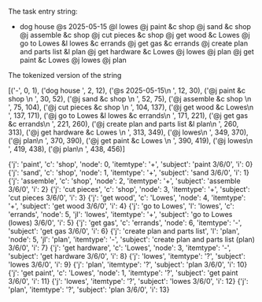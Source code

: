 The task entry string:

- dog house @s 2025-05-15
    @l lowes 
    @j paint &c shop
    @j   sand &c shop
    @j     assemble &c shop
    @j       cut pieces &c shop
    @j          get wood &c Lowes
    @j            go to Lowes &l lowes &c errands
    @j              get gas &c errands
    @j            create plan and parts list &l plan
    @j       get hardware &c Lowes
    @j         lowes
    @j         plan
    @j   get paint &c Lowes
    @j       lowes
    @j       plan

The tokenized version of the string

   [('-', 0, 1), ('dog house ', 2, 12), ('@s 2025-05-15\n    ', 12, 30), ('@j paint &c shop \n    ', 30, 52), ('@j   sand &c shop \n    ', 52, 75), ('@j     assemble &c shop \n    ', 75, 104), ('@j       cut pieces &c shop \n    ', 104, 137), ('@j          get wood &c Lowes\n    ', 137, 171), ('@j            go to Lowes &l lowes &c errands\n    ', 171, 221), ('@j              get gas &c errands\n    ', 221, 260), ('@j            create plan and parts list &l plan\n    ', 260, 313), ('@j       get hardware &c Lowes \n    ', 313, 349), ('@j         lowes\n    ', 349, 370), ('@j         plan\n    ', 370, 390), ('@j   get paint &c Lowes \n    ', 390, 419), ('@j       lowes\n    ', 419, 438), ('@j       plan\n    ', 438, 456)]



{'j': 'paint', 'c': 'shop', 'node': 0, 'itemtype': '+', 'subject': 'paint 3/6/0', 'i': 0}
{'j': 'sand', 'c': 'shop', 'node': 1, 'itemtype': '+', 'subject': 'sand 3/6/0', 'i': 1}
{'j': 'assemble', 'c': 'shop', 'node': 2, 'itemtype': '+', 'subject': 'assemble 3/6/0', 'i': 2}
{'j': 'cut pieces', 'c': 'shop', 'node': 3, 'itemtype': '+', 'subject': 'cut pieces 3/6/0', 'i': 3}
{'j': 'get wood', 'c': 'Lowes', 'node': 4, 'itemtype': '+', 'subject': 'get wood 3/6/0', 'i': 4}
{'j': 'go to Lowes', 'l': 'lowes', 'c': 'errands', 'node': 5, 'jl': 'lowes', 'itemtype': '+', 'subject': 'go to Lowes (lowes) 3/6/0', 'i': 5}
{'j': 'get gas', 'c': 'errands', 'node': 6, 'itemtype': '-', 'subject': 'get gas 3/6/0', 'i': 6}
{'j': 'create plan and parts list', 'l': 'plan', 'node': 5, 'jl': 'plan', 'itemtype': '-', 'subject': 'create plan and parts list (plan) 3/6/0', 'i': 7}
{'j': 'get hardware', 'c': 'Lowes', 'node': 3, 'itemtype': '-', 'subject': 'get hardware 3/6/0', 'i': 8}
{'j': 'lowes', 'itemtype': '?', 'subject': 'lowes 3/6/0', 'i': 9}
{'j': 'plan', 'itemtype': '?', 'subject': 'plan 3/6/0', 'i': 10}
{'j': 'get paint', 'c': 'Lowes', 'node': 1, 'itemtype': '?', 'subject': 'get paint 3/6/0', 'i': 11}
{'j': 'lowes', 'itemtype': '?', 'subject': 'lowes 3/6/0', 'i': 12}
{'j': 'plan', 'itemtype': '?', 'subject': 'plan 3/6/0', 'i': 13}
